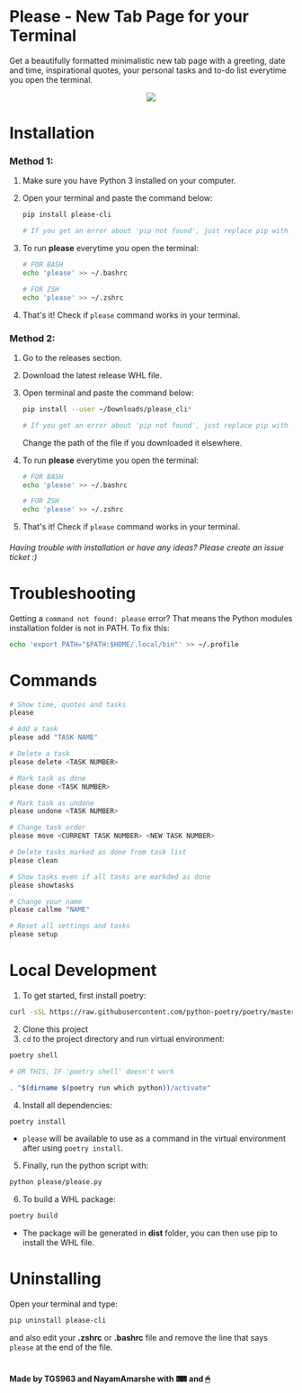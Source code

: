 # Please - New Tab Page for your Terminal
Get a beautifully formatted minimalistic new tab page with a greeting, date and time, inspirational quotes, your personal tasks and to-do list everytime you open the terminal.

<p align="center"><img src="https://user-images.githubusercontent.com/25067102/173348894-09190c99-baff-477a-9b48-b4d3cff0f029.gif"></img></center>

# Installation

### Method 1:

1. Make sure you have Python 3 installed on your computer.
2. Open your terminal and paste the command below:

   ```bash
   pip install please-cli

   # If you get an error about 'pip not found', just replace pip with pip3.
   ```
3. To run **please** everytime you open the terminal:
   ```bash
   # FOR BASH
   echo 'please' >> ~/.bashrc
   
   # FOR ZSH
   echo 'please' >> ~/.zshrc
   ```
4. That's it! Check if `please` command works in your terminal.

### Method 2:

1. Go to the releases section.
2. Download the latest release WHL file.
3. Open terminal and paste the command below:

   ```bash
   pip install --user ~/Downloads/please_cli*

   # If you get an error about 'pip not found', just replace pip with pip3.
   ```

   Change the path of the file if you downloaded it elsewhere.
3. To run **please** everytime you open the terminal:
   ```bash
   # FOR BASH
   echo 'please' >> ~/.bashrc
   
   # FOR ZSH
   echo 'please' >> ~/.zshrc
   ```
4. That's it! Check if `please` command works in your terminal.

###### Having trouble with installation or have any ideas? Please create an issue ticket :)

# Troubleshooting

Getting a `command not found: please` error? That means the Python modules installation folder is not in PATH.
To fix this:
```bash
echo 'export PATH="$PATH:$HOME/.local/bin"' >> ~/.profile
```

# Commands

```bash
# Show time, quotes and tasks
please

# Add a task
please add "TASK NAME"

# Delete a task
please delete <TASK NUMBER>

# Mark task as done
please done <TASK NUMBER>

# Mark task as undone
please undone <TASK NUMBER>

# Change task order
please move <CURRENT TASK NUMBER> <NEW TASK NUMBER>

# Delete tasks marked as done from task list
please clean

# Show tasks even if all tasks are markded as done
please showtasks

# Change your name
please callme "NAME"

# Reset all settings and tasks
please setup
```

# Local Development

1. To get started, first install poetry:

```bash
curl -sSL https://raw.githubusercontent.com/python-poetry/poetry/master/get-poetry.py | python -
```

2. Clone this project
3. `cd` to the project directory and run virtual environment:

```bash
poetry shell

# OR THIS, IF 'poetry shell' doesn't work

. "$(dirname $(poetry run which python))/activate"
```

4. Install all dependencies:

```bash
poetry install
```

- `please` will be available to use as a command in the virtual environment after using `poetry install`.

5. Finally, run the python script with:

```bash
python please/please.py
```

6. To build a WHL package:

```bash
poetry build
```

- The package will be generated in **dist** folder, you can then use pip to install the WHL file.

# Uninstalling

Open your terminal and type:

```bash
pip uninstall please-cli
```

and also edit your **.zshrc** or **.bashrc** file and remove the line that says `please` at the end of the file.

#

#### Made by TGS963 and NayamAmarshe with ⌨ and 🖱
